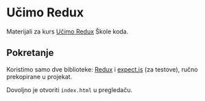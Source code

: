 # Učimo Redux

Materijali za kurs [Učimo Redux](https://skolakoda.org/kursevi/ucimo-redux) Škole koda.

## Pokretanje

Koristimo samo dve biblioteke: [Redux](https://redux.js.org/) i [expect.js](https://github.com/mjackson/expect) (za testove), ručno prekopirane u projekat.

Dovoljno je otvoriti `index.html` u pregledaču.
